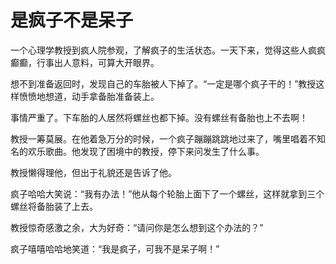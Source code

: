 # 是疯子不是呆子

一个心理学教授到疯人院参观，了解疯子的生活状态。一天下来，觉得这些人疯疯癫癫，行事出人意料，可算大开眼界。 

想不到准备返回时，发现自己的车胎被人下掉了。“一定是哪个疯子干的！”教授这样愤愤地想道，动手拿备胎准备装上。 

事情严重了。下车胎的人居然将螺丝也都下掉。没有螺丝有备胎也上不去啊！ 

教授一筹莫展。在他着急万分的时候，一个疯子蹦蹦跳跳地过来了，嘴里唱着不知名的欢乐歌曲。他发现了困境中的教授，停下来问发生了什么事。 

教授懒得理他，但出于礼貌还是告诉了他。 

疯子哈哈大笑说：“我有办法！”他从每个轮胎上面下了一个螺丝，这样就拿到三个螺丝将备胎装了上去。 

教授惊奇感激之余，大为好奇：“请问你是怎么想到这个办法的？” 

疯子嘻嘻哈哈地笑道：“我是疯子，可我不是呆子啊！”
 